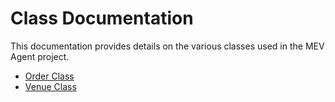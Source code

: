 # Class Documentation

This documentation provides details on the various classes used in the MEV Agent project.

- [Order Class](order.md)
- [Venue Class](venue.md)



